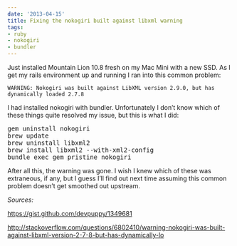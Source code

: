 ```yaml
---
date: '2013-04-15'
title: Fixing the nokogiri built against libxml warning
tags:
- ruby
- nokogiri
- bundler
---
```

<p>Just installed Mountain Lion 10.8 fresh on my Mac Mini with a new SSD. As I get my rails environment up and running I ran into this common problem:</p>

<p><code>WARNING: Nokogiri was built against LibXML version 2.9.0, but has dynamically loaded 2.7.8</code></p>

<p>I had installed nokogiri with bundler. Unfortunately I don&#8217;t know which of these things quite resolved my issue, but this is what I did:</p>

<pre>
gem uninstall nokogiri
brew update
brew uninstall libxml2
brew install libxml2 --with-xml2-config
bundle exec gem pristine nokogiri
</pre>

<p>After all this, the warning was gone. I wish I knew which of these was extraneous, if any, but I guess I&#8217;ll find out next time assuming this common problem doesn&#8217;t get smoothed out upstream.</p>

<p><em>Sources:</em></p>

<p><a href="https://gist.github.com/devpuppy/1349681">https://gist.github.com/devpuppy/1349681</a></p>

<p><a href="http://stackoverflow.com/questions/6802410/warning-nokogiri-was-built-against-libxml-version-2-7-8-but-has-dynamically-lo">http://stackoverflow.com/questions/6802410/warning-nokogiri-was-built-against-libxml-version-2-7-8-but-has-dynamically-lo</a></p>
